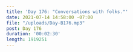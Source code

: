 ```yaml
---
title: 'Day 176: "Conversations with folks."'
date: 2021-07-14 14:58:00 -07:00
file: "/uploads/Day-B176.mp3"
post: Day 176
duration: '00:02:30'
length: 1919251
---
```


